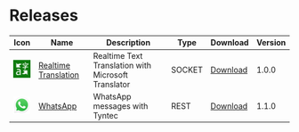 # Releases

| Icon  | Name  | Description | Type | Download  | Version  |
|---|---|---|---|---|--|
| <img src="./transformers/realtimeTranslationTransformer/docs/translator.png" width="40"></img> |  [Realtime Translation](./transformers/realtimeTranslationTransformer/) |  Realtime Text Translation with Microsoft Translator | SOCKET | [Download](https://github.com/Cognigy/TransformersSamples/releases/download/realtimeTranslation100/transformer.ts) |  1.0.0 |
| <img src="./transformers/tyntecWhatsAppTransformer/docs/whatsapp.svg" width="40"></img> |  [WhatsApp](./transformers/tyntecWhatsAppTransformer/) |  WhatsApp messages with Tyntec | REST | [Download](https://github.com/Cognigy/TransformersSamples/releases/download/tyntecWhatsApp110/transformer.ts) |  1.1.0 |